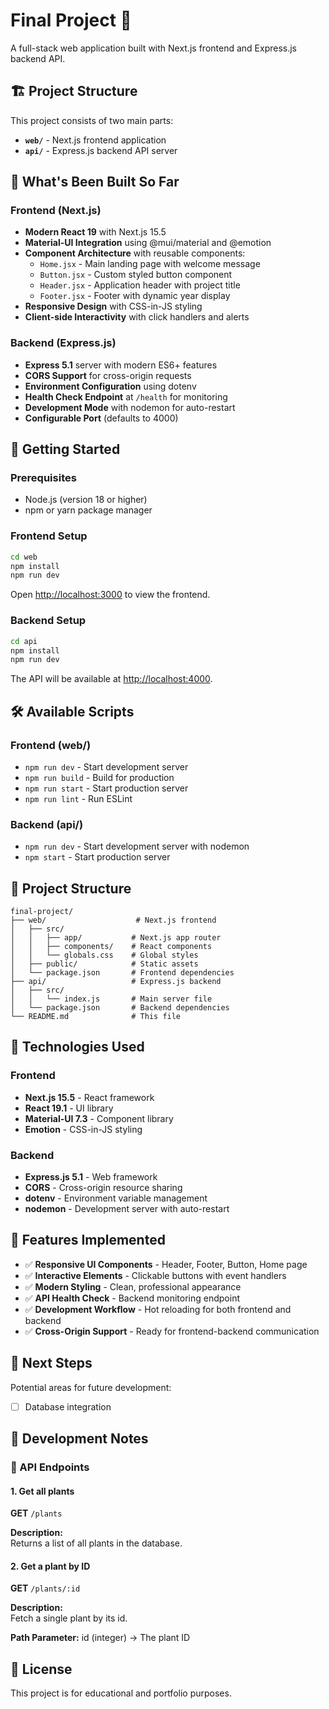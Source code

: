 # Final Project 🚀

A full-stack web application built with Next.js frontend and Express.js backend API.

## 🏗️ Project Structure

This project consists of two main parts:

- **`web/`** - Next.js frontend application
- **`api/`** - Express.js backend API server

## 🎯 What's Been Built So Far

### Frontend (Next.js)

- **Modern React 19** with Next.js 15.5
- **Material-UI Integration** using @mui/material and @emotion
- **Component Architecture** with reusable components:
  - `Home.jsx` - Main landing page with welcome message
  - `Button.jsx` - Custom styled button component
  - `Header.jsx` - Application header with project title
  - `Footer.jsx` - Footer with dynamic year display
- **Responsive Design** with CSS-in-JS styling
- **Client-side Interactivity** with click handlers and alerts

### Backend (Express.js)

- **Express 5.1** server with modern ES6+ features
- **CORS Support** for cross-origin requests
- **Environment Configuration** using dotenv
- **Health Check Endpoint** at `/health` for monitoring
- **Development Mode** with nodemon for auto-restart
- **Configurable Port** (defaults to 4000)

## 🚀 Getting Started

### Prerequisites

- Node.js (version 18 or higher)
- npm or yarn package manager

### Frontend Setup

```bash
cd web
npm install
npm run dev
```

Open [http://localhost:3000](http://localhost:3000) to view the frontend.

### Backend Setup

```bash
cd api
npm install
npm run dev
```

The API will be available at [http://localhost:4000](http://localhost:4000).

## 🛠️ Available Scripts

### Frontend (web/)

- `npm run dev` - Start development server
- `npm run build` - Build for production
- `npm run start` - Start production server
- `npm run lint` - Run ESLint

### Backend (api/)

- `npm run dev` - Start development server with nodemon
- `npm start` - Start production server

## 📁 Project Structure

```
final-project/
├── web/                    # Next.js frontend
│   ├── src/
│   │   ├── app/           # Next.js app router
│   │   ├── components/    # React components
│   │   └── globals.css    # Global styles
│   ├── public/            # Static assets
│   └── package.json       # Frontend dependencies
├── api/                   # Express.js backend
│   ├── src/
│   │   └── index.js       # Main server file
│   └── package.json       # Backend dependencies
└── README.md              # This file
```

## 🔧 Technologies Used

### Frontend

- **Next.js 15.5** - React framework
- **React 19.1** - UI library
- **Material-UI 7.3** - Component library
- **Emotion** - CSS-in-JS styling

### Backend

- **Express.js 5.1** - Web framework
- **CORS** - Cross-origin resource sharing
- **dotenv** - Environment variable management
- **nodemon** - Development server with auto-restart

## 🌟 Features Implemented

- ✅ **Responsive UI Components** - Header, Footer, Button, Home page
- ✅ **Interactive Elements** - Clickable buttons with event handlers
- ✅ **Modern Styling** - Clean, professional appearance
- ✅ **API Health Check** - Backend monitoring endpoint
- ✅ **Development Workflow** - Hot reloading for both frontend and backend
- ✅ **Cross-Origin Support** - Ready for frontend-backend communication

## 🚧 Next Steps

Potential areas for future development:

- [ ] Database integration

## 📝 Development Notes


### 🌿 API Endpoints

#### 1. Get all plants
**GET** `/plants`

**Description:**  
Returns a list of all plants in the database.


#### 2. Get a plant by ID
**GET** `/plants/:id`

**Description:**  
Fetch a single plant by its id.

**Path Parameter:** 
id (integer) → The plant ID


## 📄 License

This project is for educational and portfolio purposes.
